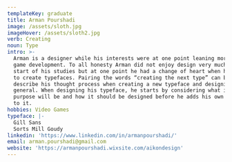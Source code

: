 ```yaml
---
templateKey: graduate
title: Arman Pourshadi
image: /assets/sloth.jpg
imageHover: /assets/sloth2.jpg
verb: Creating
noun: Type
intro: >-
  Arman is a designer while his interests were at one point leaning more toward
  game development. To all honesty Arman did not enjoy design very much at the
  start of his studies but at one point he had a change of heart when he begun
  to create typefaces. Pairing the words “creating the next type” can be used to
  describe his thought process when creating a new typeface and designing in
  general. When designing his typeface, he starts by considering what its
  purpose will be and how it should be designed before he adds his own character
  to it. 
hobbies: Video Games
typeface: |-
  Gill Sans 
  Sorts Mill Goudy
linkedin: 'https://www.linkedin.com/in/armanpourshadi/'
email: arman.pourshadi@gmail.com
website: 'https://armanpourshadi.wixsite.com/aikondesign'
---
```



